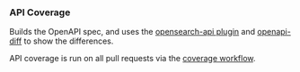 ### API Coverage

Builds the OpenAPI spec, and uses the [opensearch-api plugin](https://github.com/dblock/opensearch-api) and [openapi-diff](https://github.com/OpenAPITools/openapi-diff) to show the differences.

API coverage is run on all pull requests via the [coverage workflow](../.github/workflows/coverage-gather.yml).
